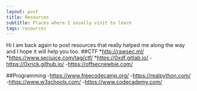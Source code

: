 ```yaml
---
layout: post
title: Resources
subtitle: Places where I usually visit to learn
tags: resources
---
```

Hi I am back again to post resources that really helped me along the way and I hope it will help you too.
##CTF
*<http://rawsec.ml/>
*<https://www.secjuice.com/tag/ctf/>
*<https://0xdf.gitlab.io/>
-<https://0xrick.github.io/>
-<https://offsecnewbie.com/>

##Programming
-<https://www.freecodecamp.org/>
-<https://realpython.com/>
-<https://www.w3schools.com/>
-<https://www.codecademy.com/>

